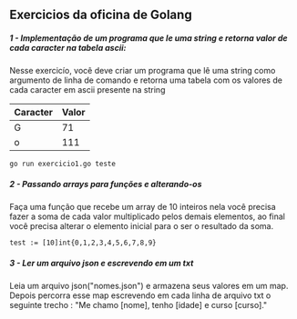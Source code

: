 ## Exercicios da oficina de Golang

##### 1 - Implementação de um programa que le uma string e retorna valor de cada caracter na tabela ascii:
Nesse exercicío, você deve criar um programa que lê uma string como argumento de linha 
de comando e retorna uma tabela com os valores de cada caracter em ascii presente na string

| Caracter | Valor |
|----------|-------|
| G        | 71    |
| o        | 111   |

    go run exercicio1.go teste

##### 2 - Passando arrays para funções e alterando-os
Faça uma função que recebe um array de 10 inteiros nela você precisa fazer a soma de cada valor multiplicado pelos demais elementos, ao final você precisa alterar o elemento inicial para o ser o resultado da soma.

    test := [10]int{0,1,2,3,4,5,6,7,8,9}

##### 3 - Ler um arquivo json e escrevendo em um txt
Leia um arquivo json("nomes.json") e armazena seus valores em um map. Depois percorra esse map escrevendo em cada linha de
arquivo txt o seguinte trecho : "Me chamo [nome], tenho [idade] e curso [curso]."


